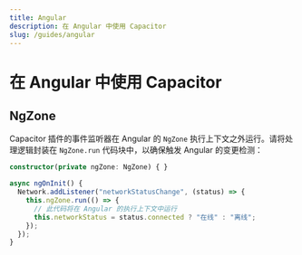 ```yaml
---
title: Angular
description: 在 Angular 中使用 Capacitor
slug: /guides/angular
---
```


# 在 Angular 中使用 Capacitor

## NgZone

Capacitor 插件的事件监听器在 Angular 的 `NgZone` 执行上下文之外运行。请将处理逻辑封装在 `NgZone.run` 代码块中，以确保触发 Angular 的变更检测：

```typescript
constructor(private ngZone: NgZone) { }

async ngOnInit() {
  Network.addListener("networkStatusChange", (status) => {
    this.ngZone.run(() => {
      // 此代码将在 Angular 的执行上下文中运行
      this.networkStatus = status.connected ? "在线" : "离线";
    });
  });
}
```
